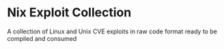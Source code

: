 # Nix Exploit Collection
A collection of Linux and Unix CVE exploits in raw code format ready to be compiled and consumed

